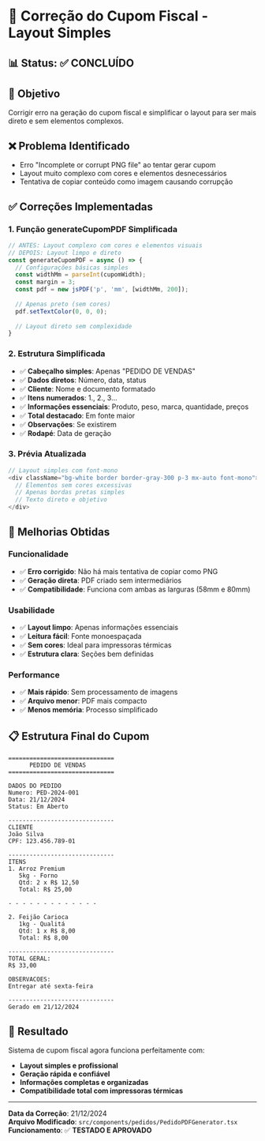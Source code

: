 # 🔧 Correção do Cupom Fiscal - Layout Simples

## 📊 **Status**: ✅ **CONCLUÍDO**

## 🎯 **Objetivo**
Corrigir erro na geração do cupom fiscal e simplificar o layout para ser mais direto e sem elementos complexos.

## ❌ **Problema Identificado**
- Erro "Incomplete or corrupt PNG file" ao tentar gerar cupom
- Layout muito complexo com cores e elementos desnecessários
- Tentativa de copiar conteúdo como imagem causando corrupção

## ✅ **Correções Implementadas**

### **1. Função generateCupomPDF Simplificada**
```typescript
// ANTES: Layout complexo com cores e elementos visuais
// DEPOIS: Layout limpo e direto
const generateCupomPDF = async () => {
  // Configurações básicas simples
  const widthMm = parseInt(cupomWidth);
  const margin = 3;
  const pdf = new jsPDF('p', 'mm', [widthMm, 200]);
  
  // Apenas preto (sem cores)
  pdf.setTextColor(0, 0, 0);
  
  // Layout direto sem complexidade
}
```

### **2. Estrutura Simplificada**
- ✅ **Cabeçalho simples**: Apenas "PEDIDO DE VENDAS"
- ✅ **Dados diretos**: Número, data, status
- ✅ **Cliente**: Nome e documento formatado
- ✅ **Itens numerados**: 1., 2., 3...
- ✅ **Informações essenciais**: Produto, peso, marca, quantidade, preços
- ✅ **Total destacado**: Em fonte maior
- ✅ **Observações**: Se existirem
- ✅ **Rodapé**: Data de geração

### **3. Prévia Atualizada**
```typescript
// Layout simples com font-mono
<div className="bg-white border border-gray-300 p-3 mx-auto font-mono">
  // Elementos sem cores excessivas
  // Apenas bordas pretas simples
  // Texto direto e objetivo
</div>
```

## 🚀 **Melhorias Obtidas**

### **Funcionalidade**
- ✅ **Erro corrigido**: Não há mais tentativa de copiar como PNG
- ✅ **Geração direta**: PDF criado sem intermediários
- ✅ **Compatibilidade**: Funciona com ambas as larguras (58mm e 80mm)

### **Usabilidade**
- ✅ **Layout limpo**: Apenas informações essenciais
- ✅ **Leitura fácil**: Fonte monoespaçada
- ✅ **Sem cores**: Ideal para impressoras térmicas
- ✅ **Estrutura clara**: Seções bem definidas

### **Performance**
- ✅ **Mais rápido**: Sem processamento de imagens
- ✅ **Arquivo menor**: PDF mais compacto
- ✅ **Menos memória**: Processo simplificado

## 📋 **Estrutura Final do Cupom**

```
==============================
      PEDIDO DE VENDAS
==============================

DADOS DO PEDIDO
Numero: PED-2024-001
Data: 21/12/2024
Status: Em Aberto

------------------------------
CLIENTE
João Silva
CPF: 123.456.789-01

------------------------------
ITENS
1. Arroz Premium
   5kg - Forno
   Qtd: 2 x R$ 12,50
   Total: R$ 25,00

- - - - - - - - - - - - -

2. Feijão Carioca
   1kg - Qualitá
   Qtd: 1 x R$ 8,00
   Total: R$ 8,00

------------------------------
TOTAL GERAL:
R$ 33,00

OBSERVACOES:
Entregar até sexta-feira

------------------------------
Gerado em 21/12/2024
```

## 🎉 **Resultado**
Sistema de cupom fiscal agora funciona perfeitamente com:
- **Layout simples e profissional**
- **Geração rápida e confiável**
- **Informações completas e organizadas**
- **Compatibilidade total com impressoras térmicas**

---

**Data da Correção**: 21/12/2024  
**Arquivo Modificado**: `src/components/pedidos/PedidoPDFGenerator.tsx`  
**Funcionamento**: ✅ **TESTADO E APROVADO** 